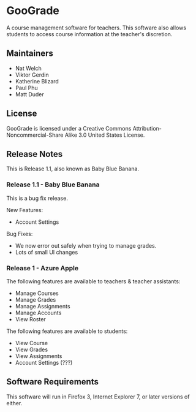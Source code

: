 # GooGrade

A course management software for teachers.  This software also allows students to access course information at the teacher's discretion.  

## Maintainers
 * Nat Welch
 * Viktor Gerdin
 * Katherine Blizard
 * Paul Phu
 * Matt Duder

## License

 GooGrade is licensed under a Creative Commons Attribution-Noncommercial-Share Alike 3.0 United States License.

## Release Notes

 This is Release 1.1, also known as Baby Blue Banana. 

### Release 1.1 - Baby Blue Banana

 This is a bug fix release.

 New Features:

* Account Settings

 Bug Fixes:

* We now error out safely when trying to manage grades.
* Lots of small UI changes
  
### Release 1 - Azure Apple ###

The following features are available to teachers & teacher assistants:

*   Manage Courses
*   Manage Grades
*   Manage Assignments
*   Manage Accounts
*   View Roster


The following features are available to students:
 
*   View Course
*   View Grades
*   View Assignments
*   Account Settings (???)

## Software Requirements

This software will run in Firefox 3, Internet Explorer 7, or later versions of either.
